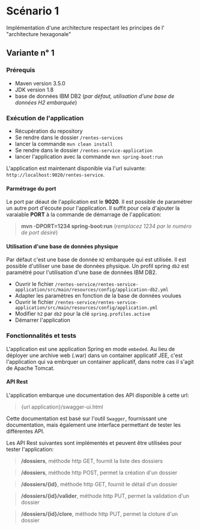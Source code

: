 # Scénario 1
Implémentation d'une architecture respectant les principes de l' "architecture hexagonale"

## Variante n° 1
### Prérequis
* Maven version 3.5.0
* JDK version 1.8
* base de données IBM DB2 (*par défaut, utilisation d'une base de données H2 embarquée*)

### Exécution de l'application
* Récupération du repository
* Se rendre dans le dossier `/rentes-services`
* lancer la commande `mvn clean install`
* Se rendre dans le dossier `/rentes-service-application`
* lancer l'application avec la commande `mvn spring-boot:run`

L'application est maintenant disponible via l'url suivante: `http://localhost:9020/rentes-service`. 

#### Parmétrage du port
Le port par déaut de l'application est le **9020**. Il est possible de paramétrer un autre port d'écoute pour l'application. Il suffit pour cela d'ajouter la varaiable **PORT** à la commande de démarrage de l'application:
> **mvn -DPORT=1234 spring-boot:run** (*remplacez 1234 par le numéro de port désiré*)

#### Utilisation d'une base de données physique
Par défaut c'est une base de donnée `H2` embarquée qui est utilisée. Il est possible d'utiliser une base de données physique. 
Un profil spring `db2` est paramétré pour l'utilisation d'une base de données IBM DB2. 

* Ouvrir le fichier `/rentes-service/rentes-service-application/src/main/resources/config/application-db2.yml`
* Adapter les paramètres en fonction de la base de données voulues
* Ouvrir le fichier `/rentes-service/rentes-service-application/src/main/resources/config/application.yml`
* Modifier `h2`  par `db2` pour la clé `spring.profiles.active`
* Démarrer l'application 

### Fonctionnalités et tests
L'application est une application Spring en mode `embeded`. Au lieu de déployer une archive web (.war) dans un container applicatif JEE, c'est l'application qui va embrquer un container applicatif, dans notre cas il s'agit de Apache Tomcat.

#### API Rest
L'application embarque une documentation des API disponible à cette url:
> {url application}/swagger-ui.html

Cette documentation est basé sur l'outil `Swagger`, fournissant une documentation, mais également une interface permettant de tester les différentes API.

Les API Rest suivantes sont implémentés et peuvent être utilisées pour tester l'application:
> **/dossiers**, méthode http GET, fournit la liste des dossiers

> **/dossiers**, méthode http POST, permet la création d'un dossier

> **/dossiers/{id}**, méthode http GET, fournit le détail d'un dossier 

> **/dossiers/{id}/valider**, méthode http PUT, permet la validation d'un dossier

> **/dossiers/{id}/clore**, méthode http PUT, permet la cloture d'un dossier


